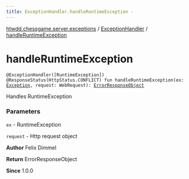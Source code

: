 ```yaml
---
title: ExceptionHandler.handleRuntimeException - 
---
```


[htwdd.chessgame.server.exceptions](../index.html) / [ExceptionHandler](index.html) / [handleRuntimeException](./handle-runtime-exception.html)

# handleRuntimeException

`@ExceptionHandler([RuntimeException]) @ResponseStatus(HttpStatus.CONFLICT) fun handleRuntimeException(ex: `[`Exception`](https://kotlinlang.org/api/latest/jvm/stdlib/kotlin/-exception/index.html)`, request: WebRequest): `[`ErrorResponseObject`](../-error-response-object/index.html)

Handles RuntimeException

### Parameters

`ex` - RuntimeException

`request` - Http request object

**Author**
Felix Dimmel

**Return**
ErrorResponseObject

**Since**
1.0.0

